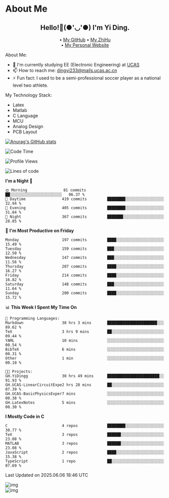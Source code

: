 # About Me

<h2 style="text-align:center;"> Hello!👋(●'◡'●) I'm Yi Ding.</h2>

<div style="text-align:center;">
  • <a href="https://github.com/YiDingg">My GitHub</a>
  • <a href="https://www.zhihu.com/people/YiDingg">My ZhiHu</a><br>
  • <a href="https://yidingg.github.io/YiDingg">My Personal Website</a><br>
</div>

About Me:
- 🔭 I'm currently studying EE (Electronic Engineering) at [UCAS](https://www.ucas.ac.cn/)
- 📫 How to reach me: dingyi233@mails.ucas.ac.cn
- ⚡ Fun fact: I used to be a semi-professional soccer player as a national level two athlete.

My Technology Stack:
- Latex
- Matlab
- C Language
- MCU 
- Analog Design
- PCB Layout


[![Anurag's GitHub stats](https://github-readme-stats.vercel.app/api?username=YiDingg)](https://github.com/anuraghazra/github-readme-stats)

<!--START_SECTION:waka-->
![Code Time](http://img.shields.io/badge/Code%20Time-1%2C250%20hrs%2023%20mins-blue)

![Profile Views](http://img.shields.io/badge/Profile%20Views-116-blue)

![Lines of code](https://img.shields.io/badge/From%20Hello%20World%20I%27ve%20Written-803.1%20thousand%20lines%20of%20code-blue)

**I'm a Night 🦉** 

```text
🌞 Morning                81 commits          ██░░░░░░░░░░░░░░░░░░░░░░░   06.37 % 
🌆 Daytime                419 commits         ████████░░░░░░░░░░░░░░░░░   32.94 % 
🌃 Evening                405 commits         ████████░░░░░░░░░░░░░░░░░   31.84 % 
🌙 Night                  367 commits         ███████░░░░░░░░░░░░░░░░░░   28.85 % 
```
📅 **I'm Most Productive on Friday** 

```text
Monday                   197 commits         ████░░░░░░░░░░░░░░░░░░░░░   15.49 % 
Tuesday                  159 commits         ███░░░░░░░░░░░░░░░░░░░░░░   12.50 % 
Wednesday                147 commits         ███░░░░░░░░░░░░░░░░░░░░░░   11.56 % 
Thursday                 207 commits         ████░░░░░░░░░░░░░░░░░░░░░   16.27 % 
Friday                   214 commits         ████░░░░░░░░░░░░░░░░░░░░░   16.82 % 
Saturday                 148 commits         ███░░░░░░░░░░░░░░░░░░░░░░   11.64 % 
Sunday                   200 commits         ████░░░░░░░░░░░░░░░░░░░░░   15.72 % 
```


📊 **This Week I Spent My Time On** 

```text
💬 Programming Languages: 
Markdown                 30 hrs 3 mins       ██████████████████████░░░   89.62 % 
TeX                      3 hrs 9 mins        ██░░░░░░░░░░░░░░░░░░░░░░░   09.44 % 
YAML                     10 mins             ░░░░░░░░░░░░░░░░░░░░░░░░░   00.54 % 
BibTeX                   6 mins              ░░░░░░░░░░░░░░░░░░░░░░░░░   00.31 % 
Other                    1 min               ░░░░░░░░░░░░░░░░░░░░░░░░░   00.10 % 

🐱‍💻 Projects: 
GH.YiDingg               30 hrs 49 mins      ███████████████████████░░   91.93 % 
GH.UCAS-LinearCircuitExpe2 hrs 28 mins       ██░░░░░░░░░░░░░░░░░░░░░░░   07.39 % 
GH.UCAS-BasicPhysicsExper7 mins              ░░░░░░░░░░░░░░░░░░░░░░░░░   00.38 % 
GH.LatexNotes            5 mins              ░░░░░░░░░░░░░░░░░░░░░░░░░   00.30 % 
```

**I Mostly Code in C** 

```text
C                        4 repos             ████████░░░░░░░░░░░░░░░░░   30.77 % 
TeX                      3 repos             ██████░░░░░░░░░░░░░░░░░░░   23.08 % 
MATLAB                   3 repos             ██████░░░░░░░░░░░░░░░░░░░   23.08 % 
JavaScript               2 repos             ████░░░░░░░░░░░░░░░░░░░░░   15.38 % 
TypeScript               1 repo              ██░░░░░░░░░░░░░░░░░░░░░░░   07.69 % 
```




 Last Updated on 2025.06.06 18:46 UTC
<!--END_SECTION:waka-->

<!-- Coding activity over the last year -->
<div class='center'><img src='https://wakatime.com/share/@YiDingg/260601e0-8e46-41ab-9832-d4d0ae5fd0bd.svg' alt='img'/></div>

<!-- Languages over the last year -->
<div class='center'><img src='https://wakatime.com/share/@YiDingg/99546fa3-4cc3-4808-ab6e-13f38e27aba1.svg' alt='img'/></div>
